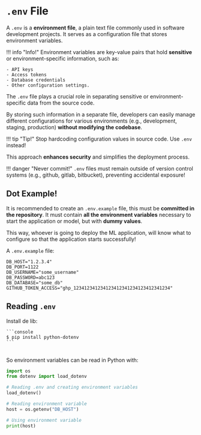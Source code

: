 # `.env` File

A `.env` is a **environment file**, a plain text file commonly used in software development projects. It serves as a configuration file that stores environment variables.

!!! info "Info!"
    Environment variables are key-value pairs that hold **sensitive** or environment-specific information, such as:
        
    - API keys
    - Access tokens
    - Database credentials
    - Other configuration settings.

The `.env` file plays a crucial role in separating sensitive or environment-specific data from the source code.

By storing such information in a separate file, developers can easily manage different configurations for various environments (e.g., development, staging, production) **without modifying the codebase**.

!!! tip "Tip!"
    Stop hardcoding configuration values in source code. Use `.env` instead!

This approach **enhances security** and simplifies the deployment process.

!!! danger "Never commit!"
    `.env` files must remain outside of version control systems (e.g., github, gitlab, bitbucket), preventing accidental exposure!

## Dot Example!

It is recommended to create an `.env.example` file, this must be **committed in the repository**. It must contain **all the environment variables** necessary to start the application or model, but with **dummy values**.

This way, whoever is going to deploy the ML application, will know what to configure so that the application starts successfully!

A `.env.example` file:
```console
DB_HOST="1.2.3.4"
DB_PORT=1122
DB_USERNAME="some_username"
DB_PASSWORD=abc123
DB_DATABASE="some_db"
GITHUB_TOKEN_ACCESS="ghp_123412341234123412341234123412341234"
```

## Reading `.env`

Install de lib:

<div class="termy">

    ```console
    $ pip install python-dotenv
    ```

</div>

<br>
So environment variables can be read in Python with:

```python
import os
from dotenv import load_dotenv

# Reading .env and creating environment variables
load_dotenv()

# Reading environment variable
host = os.getenv("DB_HOST")

# Using environment variable
print(host)
```